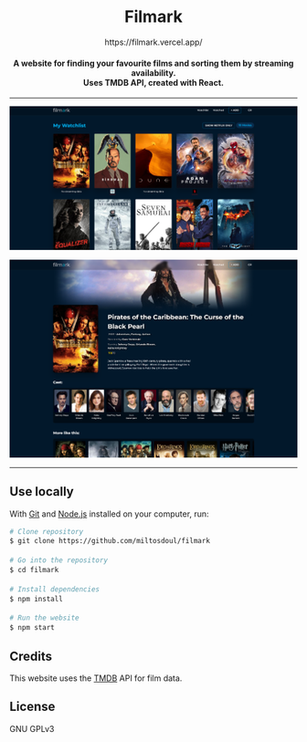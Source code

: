 <h1 align="center">
  Filmark
  <br>
</h1>

<p align="center">https://filmark.vercel.app/</p>

<h4 align="center">A website for finding your favourite films and sorting them by streaming availability.<br>Uses TMDB API, created with React.</h4>
<hr>

![screenshot](./images/screenshot_watchlist.png)

![screenshot](./images/screenshot_moviepage.png)
<hr>

## Use locally

With [Git](https://git-scm.com) and [Node.js](https://nodejs.org/en/download/) installed on your computer, run:

```bash
# Clone repository
$ git clone https://github.com/miltosdoul/filmark

# Go into the repository
$ cd filmark

# Install dependencies
$ npm install

# Run the website
$ npm start
```

## Credits

This website uses the [TMDB](https://www.themoviedb.org) API for film data.

## License

GNU GPLv3
